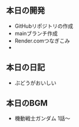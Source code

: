 ## 本日の開発
- GitHubリポジトリの作成
- mainブランチ作成
- Render.comつなぎこみ
- 

## 本日の日記
- ぶどうがおいしい


## 本日のBGM
- 機動戦士ガンダム 1話～
